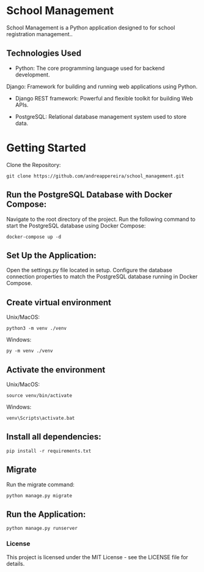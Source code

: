 # School Management
School Management is a Python application designed to for school registration management..

## Technologies Used
- Python: The core programming language used for backend development.

Django: Framework for building and running web applications using Python.

- Django REST framework: Powerful and flexible toolkit for building Web APIs.

- PostgreSQL: Relational database management system used to store data.


# Getting Started
Clone the Repository:
```
git clone https://github.com/andreappereira/school_management.git
```
## Run the PostgreSQL Database with Docker Compose:

Navigate to the root directory of the project.
Run the following command to start the PostgreSQL database using Docker Compose:
```
docker-compose up -d
```
## Set Up the Application:

Open the settings.py file located in setup.
Configure the database connection properties to match the PostgreSQL database running in Docker Compose.

## Create virtual environment
Unix/MacOS:
```
python3 -m venv ./venv
```

Windows:
```
py -m venv ./venv
```

## Activate the environment
Unix/MacOS:
```
source venv/bin/activate
```

Windows:
```
venv\Scripts\activate.bat
```

##  Install all dependencies:
```
pip install -r requirements.txt
```

## Migrate
Run the migrate command:
```
python manage.py migrate
```

##  Run the Application:
```
python manage.py runserver
```

### License
This project is licensed under the MIT License - see the LICENSE file for details.

